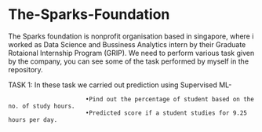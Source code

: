 # The-Sparks-Foundation
The Sparks foundation is nonprofit organisation based in singapore, where i worked as Data Science and Bussiness Analytics intern by their Graduate Rotaional Internship Program (GRIP). 
We need to perform various task given by the company, you can see some of the task performed by myself in the repository.

TASK 1: In these task we carried out prediction using Supervised ML- 

                          •Pind out the percentage of student based on the no. of study hours.
                          •Predicted score if a student studies for 9.25 hours per day.
